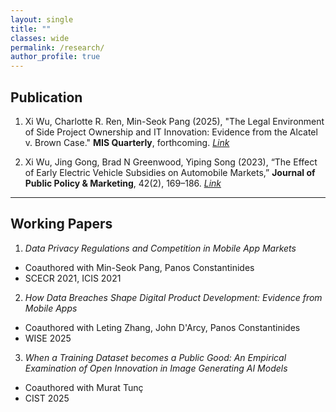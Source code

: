 ```yaml
---
layout: single
title: ""
classes: wide
permalink: /research/
author_profile: true
---
```


## Publication
1. Xi Wu, Charlotte R. Ren, Min-Seok Pang (2025), "The Legal Environment of Side Project Ownership and IT Innovation: Evidence from the Alcatel v. Brown Case." **MIS Quarterly**, forthcoming. [*Link*](https://doi.org/10.25300/MISQ/2025/18022)

2. Xi Wu, Jing Gong, Brad N Greenwood, Yiping Song (2023), “The Effect of Early Electric Vehicle Subsidies on Automobile Markets,” **Journal of Public Policy & Marketing**, 42(2), 169–186. [*Link*](https://journals.sagepub.com/doi/abs/10.1177/07439156221134927?journalCode=ppoa)

----------------------------------------

## Working Papers

1. *Data Privacy Regulations and Competition in Mobile App Markets*
 - Coauthored with Min-Seok Pang, Panos Constantinides
 - SCECR 2021, ICIS 2021


2. *How Data Breaches Shape Digital Product Development: Evidence from Mobile Apps*
 - Coauthored with Leting Zhang, John D'Arcy, Panos Constantinides
 - WISE 2025

3. *When a Training Dataset becomes a Public Good: An Empirical Examination of Open Innovation in Image Generating AI Models*
 - Coauthored with Murat Tunç
 - CIST 2025



